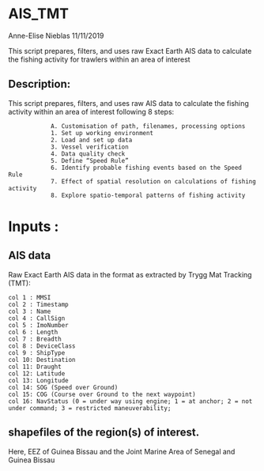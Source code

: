 # AIS_TMT
Anne-Elise Nieblas
11/11/2019

This script prepares, filters, and uses raw Exact Earth AIS data to calculate the fishing activity for trawlers within an area of interest

## Description: 
This script prepares, filters, and uses raw AIS data to calculate the fishing activity within an area of interest following 8 steps:

                A. Customisation of path, filenames, processing options                 
                1. Set up working environment 
                2. Load and set up data 
                3. Vessel verification
                4. Data quality check
                5. Define “Speed Rule”
                6. Identify probable fishing events based on the Speed Rule
                7. Effect of spatial resolution on calculations of fishing activity
                8. Explore spatio-temporal patterns of fishing activity

# Inputs : 
## AIS data

Raw Exact Earth AIS data in the format as extracted by Trygg Mat Tracking (TMT):

    col 1 : MMSI
    col 2 : Timestamp
    col 3 : Name
    col 4 : CallSign
    col 5 : ImoNumber
    col 6 : Length
    col 7 : Breadth
    col 8 : DeviceClass
    col 9 : ShipType
    col 10: Destination
    col 11: Draught
    col 12: Latitude
    col 13: Longitude
    col 14: SOG (Speed over Ground)
    col 15: COG (Course over Ground to the next waypoint)
    col 16: NavStatus (0 = under way using engine; 1 = at anchor; 2 = not under command; 3 = restricted maneuverability;

## shapefiles of the region(s) of interest. 

Here, EEZ of Guinea Bissau and the Joint Marine Area of Senegal and Guinea Bissau
